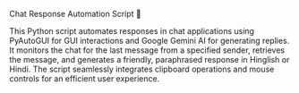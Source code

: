 Chat Response Automation Script 🤖

This Python script automates responses in chat applications using PyAutoGUI for GUI interactions and Google Gemini AI for generating replies. It monitors the chat for the last message from a specified sender, retrieves the message, and generates a friendly, paraphrased response in Hinglish or Hindi. The script seamlessly integrates clipboard operations and mouse controls for an efficient user experience.